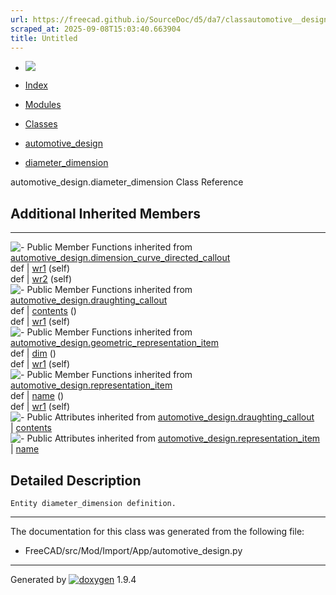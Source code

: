 ```yaml
---
url: https://freecad.github.io/SourceDoc/d5/da7/classautomotive__design_1_1diameter__dimension.html
scraped_at: 2025-09-08T15:03:40.663904
title: Untitled
---
```


  * [ ![](https://www.freecad.org/svg/logo-freecad.svg) ](https://freecadweb.org "FreeCAD")
  * [Index](../../index.html "Index")
  * [Modules](../../modules.html "Modules list")
  * [Classes](../../annotated.html "Annotated list")

  * [automotive_design](../../d4/ddf/namespaceautomotive__design.html)
  * [diameter_dimension](../../d5/da7/classautomotive__design_1_1diameter__dimension.html)

automotive_design.diameter_dimension Class Reference

##  Additional Inherited Members  
  
---  
![-](../../closed.png) Public Member Functions inherited from
[automotive_design.dimension_curve_directed_callout](../../da/d13/classautomotive__design_1_1dimension__curve__directed__callout.html)  
def | [wr1](../../da/d13/classautomotive__design_1_1dimension__curve__directed__callout.html#a32cdef729f135be60a886e2113f923eb) (self)  
def | [wr2](../../da/d13/classautomotive__design_1_1dimension__curve__directed__callout.html#a07519f0724253e49d5481be03db1addd) (self)  
![-](../../closed.png) Public Member Functions inherited from
[automotive_design.draughting_callout](../../d4/de1/classautomotive__design_1_1draughting__callout.html)  
def | [contents](../../d4/de1/classautomotive__design_1_1draughting__callout.html#acf617c2d544e2d30f0955d729b44621e) ()  
def | [wr1](../../d4/de1/classautomotive__design_1_1draughting__callout.html#a28ae66d147cee76341c7723dc97c5199) (self)  
![-](../../closed.png) Public Member Functions inherited from
[automotive_design.geometric_representation_item](../../de/d5e/classautomotive__design_1_1geometric__representation__item.html)  
def | [dim](../../de/d5e/classautomotive__design_1_1geometric__representation__item.html#aef245618450610e88788dcaea46ad742) ()  
def | [wr1](../../de/d5e/classautomotive__design_1_1geometric__representation__item.html#a9677d2be5fc5c7c8ccb6819380198bbc) (self)  
![-](../../closed.png) Public Member Functions inherited from
[automotive_design.representation_item](../../d3/d20/classautomotive__design_1_1representation__item.html)  
def | [name](../../d3/d20/classautomotive__design_1_1representation__item.html#a33b5812d92aa0d107b4fd4274c17b9d9) ()  
def | [wr1](../../d3/d20/classautomotive__design_1_1representation__item.html#af350c19fc5e5763d4991494a99d979ed) (self)  
![-](../../closed.png) Public Attributes inherited from
[automotive_design.draughting_callout](../../d4/de1/classautomotive__design_1_1draughting__callout.html)  
|
[contents](../../d4/de1/classautomotive__design_1_1draughting__callout.html#a49273f8ccce6bae275a653e269e984fe)  
![-](../../closed.png) Public Attributes inherited from
[automotive_design.representation_item](../../d3/d20/classautomotive__design_1_1representation__item.html)  
|
[name](../../d3/d20/classautomotive__design_1_1representation__item.html#a3d48fe912053adaf5f187b606fa81c87)  
  
## Detailed Description

    
    
    Entity diameter_dimension definition.

* * *

The documentation for this class was generated from the following file:

  * FreeCAD/src/Mod/Import/App/automotive_design.py

* * *

Generated by
[![doxygen](../../doxygen.svg)](https://www.doxygen.org/index.html) 1.9.4


